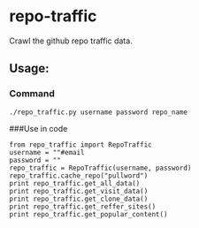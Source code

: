 # repo-traffic
Crawl the github repo traffic data.

## Usage:
### Command
```./repo_traffic.py username password repo_name```

###Use in code
```
from repo_traffic import RepoTraffic
username = ""#email
password = ""
repo_traffic = RepoTraffic(username, password)
repo_traffic.cache_repo("pullword")
print repo_traffic.get_all_data()
print repo_traffic.get_visit_data()
print repo_traffic.get_clone_data()
print repo_traffic.get_reffer_sites()
print repo_traffic.get_popular_content()
```
